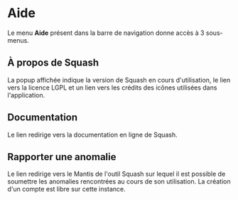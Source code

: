 # Aide
Le menu **Aide** présent dans la barre de navigation donne accès à 3 sous-menus.
## À propos de Squash
La popup affichée indique la version de Squash en cours d'utilisation, le lien vers la licence LGPL et un lien vers les crédits des icônes utilisées dans l'application.
## Documentation
Le lien redirige vers la documentation en ligne de Squash.
## Rapporter une anomalie
Le lien redirige vers le Mantis de l'outil Squash sur lequel il est possible de soumettre les anomalies rencontrées au cours de son utilisation. La création d'un compte est libre sur cette instance.
<!--stackedit_data:
eyJoaXN0b3J5IjpbMTE5MjgwMzUxMV19
-->
